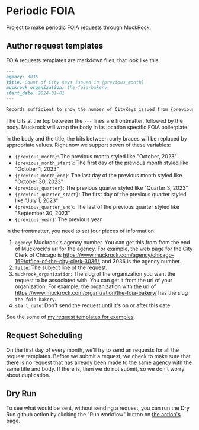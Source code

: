# Periodic FOIA
Project to make periodic FOIA requests through MuckRock.

## Author request templates
FOIA requests templates are markdown files, that look like this.

```markdown
---
agency: 3036
title: Count of City Keys Issued in {previous_month}
muckrock_organization: the-foia-bakery
start_date: 2024-01-01
---

Records sufficient to show the number of CityKeys issued from {previous_month_start} to {previous_month_end}.
```

The bits at the top between the `---` lines are frontmatter, followed by the body. Muckrock will wrap the body in its location specific FOIA boilerplate.

In the body and the title, the bits between curly braces will be replaced by appropriate values. Right now we support seven of these variables:

* `{previous_month}`: The previous month styled like "October, 2023"
* `{previous_month_start}`: The first day of the previous month styled like "October 1, 2023"
* `{previous_month_end}`: The last day of the previous month styled like "October 30, 2023"
* `{previous_quarter}`: The previous quarter styled like "Quarter 3, 2023"
* `{previous_quarter_start}`: The first day of the previous quarter styled like "July 1, 2023"
* `{previous_quarter_end}`: The last of the previous quarter styled like "September 30, 2023"
* `{previous_year}`: The previous year

In the frontmatter, you need to set four pieces of information.

1. `agency`: Muckrock's agency number. You can get this from from the end of Muckrock's url for the agency. For example, the web page for the City Clerk of Chicago is https://www.muckrock.com/agency/chicago-169/office-of-the-city-clerk-3036/, and 3036 is the agency number.
2. `title`: The subject line of the request.
3. `muckrock_organization`: The slug of the organization you want the request to be associated with. You can get it from the url of your organization. For example, the organization with the url of https://www.muckrock.com/organization/the-foia-bakery/ has the slug `the-foia-bakery`.
4. `start_date`: Don't send the request until it's on or after this date.

See the some of [my request templates for examples](https://github.com/fgregg/periodic-foia/tree/main/forest_requests).

## Request Scheduling
On the first day of every month, we'll try to send an requests for all the request templates. Before we submit a request, we check to make sure that there is no request that has already been made to the same agency with the same title and body. If there is, then we do not submit, so we don't worry about duplication.

## Dry Run
To see what would be sent, without sending a request, you can run the Dry Run github action by clicking the "Run workflow" button on [the action's page](https://github.com/fgregg/periodic-foia/actions/workflows/dry_run.yaml). 
